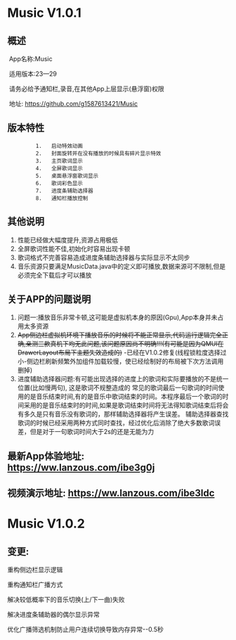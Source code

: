 # Music V1.0.1

## 概述

​		App名称:Music

​		适用版本:23—29

​		请务必给予通知栏,录音,在其他App上层显示(悬浮窗)权限

​		地址: https://github.com/g1587613421/Music



## 版本特性

             1.   启动特效动画 
             2.   封面旋转并在没有播放的时候具有碎片显示特效
             3.   主页歌词显示
             4.   全屏歌词显示
             5.   桌面悬浮窗歌词显示
             6.   歌词彩色显示
             7.   进度条辅助选择器
             8.   通知栏播放控制                 

## 其他说明

1. 性能已经做大幅度提升,资源占用极低
2. 全屏歌词性能不佳,初始化时容易出现卡顿
3. 歌词格式不完善容易造成进度条辅助选择器与实际显示不太同步
4. 音乐资源只要满足MusicData.java中的定义即可播放,数据来源可不限制,但是必须完全下载后才可以播放

## 关于APP的问题说明

1. 问题一:播放音乐非常卡顿,这可能是虚拟机本身的原因(Gpu),App本身并未占用太多资源
2.  ~~App侧边栏虚拟机环境下播放音乐的时候将不能正常显示,代码运行逻辑完全正确,亲测三款真机下均无此问题,该问题原因尚不明确!!!(有可能是因为QMUI在DrawerLayout布局下主题失效造成的)~~ -已经在V1.0.2修复(线程锁粒度选择过小-侧边栏刷新频繁外加组件加载较慢，使已经绘制好的布局被下次方法调用删掉)
3. 进度辅助选择器问题:有可能出现选择的进度上的歌词和实际要播放的不是统一位置(比如慢两句), 这是歌词不规整造成的
    常见的歌词最后一句歌词的时间使用的是音乐结束时间,有的是音乐中歌词结束的时间。本程序最后一个歌词的时间采用的是音乐结束时的时间,如果是歌词结束时间将无法得知歌词结束后将会有多久是只有音乐没有歌词的，那样辅助选择器将产生误差。
    辅助选择器查找歌词的时候已经采用两种方式同时查找，经过优化后消除了绝大多数歌词误差，但是对于一句歌词时间大于2s的还是无能为力

## 最新App体验地址:  https://ww.lanzous.com/ibe3g0j 

## 视频演示地址: https://ww.lanzous.com/ibe3ldc 









# Music V1.0.2

## 变更:

重构侧边栏显示逻辑

重构通知栏广播方式

解决较低概率下的音乐切换(上/下一曲)失败

解决进度条辅助器的偶尔显示异常

优化广播筛选机制防止用户连续切换导致内存异常--0.5秒
